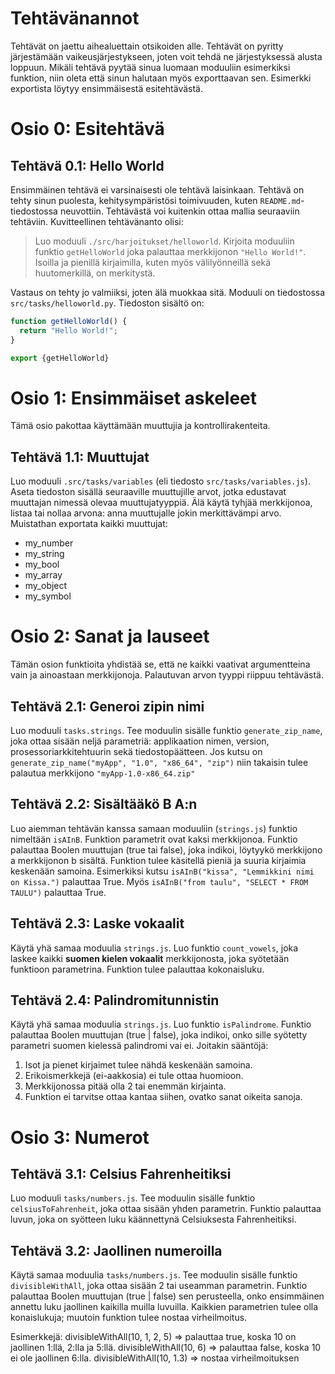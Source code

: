 # Tehtävänannot

Tehtävät on jaettu aihealuettain otsikoiden alle. Tehtävät on pyritty järjestämään vaikeusjärjestykseen, joten voit tehdä ne järjestyksessä alusta loppuun. Mikäli tehtävä pyytää sinua luomaan moduuliin esimerkiksi funktion, niin oleta että sinun halutaan myös exporttaavan sen. Esimerkki exportista löytyy ensimmäisestä esitehtävästä.

# Osio 0: Esitehtävä

## Tehtävä 0.1: Hello World

Ensimmäinen tehtävä ei varsinaisesti ole tehtävä laisinkaan. Tehtävä on tehty sinun puolesta, kehitysympäristösi toimivuuden, kuten `README.md`-tiedostossa neuvottiin. Tehtävästä voi kuitenkin ottaa mallia seuraaviin tehtäviin. Kuvitteellinen tehtävänanto olisi:

> Luo moduuli `./src/harjoitukset/helloworld`. Kirjoita moduuliin funktio `getHelloWorld` joka palauttaa merkkijonon `"Hello World!"`. Isoilla ja pienillä kirjaimilla, kuten myös välilyönneillä sekä huutomerkillä, on merkitystä.

Vastaus on tehty jo valmiiksi, joten älä muokkaa sitä. Moduuli on tiedostossa `src/tasks/helloworld.py`. Tiedoston sisältö on:

```js
function getHelloWorld() {
  return "Hello World!";
}

export {getHelloWorld}
```

# Osio 1: Ensimmäiset askeleet

Tämä osio pakottaa käyttämään muuttujia ja kontrollirakenteita.

## Tehtävä 1.1: Muuttujat

Luo moduuli `.src/tasks/variables` (eli tiedosto `src/tasks/variables.js`). Aseta tiedoston sisällä seuraaville muuttujille arvot, jotka edustavat muuttajan nimessä olevaa muuttujatyyppiä. Älä käytä tyhjää merkkijonoa, listaa tai nollaa arvona: anna muuttujalle jokin merkittävämpi arvo. Muistathan exportata kaikki muuttujat:

* my_number
* my_string
* my_bool
* my_array
* my_object
* my_symbol

# Osio 2: Sanat ja lauseet

Tämän osion funktioita yhdistää se, että ne kaikki vaativat argumentteina vain ja ainoastaan merkkijonoja. Palautuvan arvon tyyppi riippuu tehtävästä.


## Tehtävä 2.1: Generoi zipin nimi

Luo moduuli `tasks.strings`. Tee moduulin sisälle funktio `generate_zip_name`, joka ottaa sisään neljä parametriä: applikaation nimen, version, prosessoriarkkitehtuurin sekä tiedostopäätteen. Jos kutsu on `generate_zip_name("myApp", "1.0", "x86_64", "zip")` niin takaisin tulee palautua merkkijono `"myApp-1.0-x86_64.zip"`

## Tehtävä 2.2: Sisältääkö B A:n

Luo aiemman tehtävän kanssa samaan moduuliin (`strings.js`) funktio nimeltään `isAInB`. Funktion parametrit ovat kaksi merkkijonoa. Funktio palauttaa Boolen muuttujan (true tai false), joka indikoi, löytyykö merkkijono a merkkijonon b sisältä. Funktion tulee käsitellä pieniä ja suuria kirjaimia keskenään samoina. Esimerkiksi kutsu `isAInB("kissa", "Lemmikkini nimi on Kissa.")` palauttaa True. Myös `isAInB("from taulu", "SELECT * FROM TAULU")` palauttaa True.

## Tehtävä 2.3: Laske vokaalit

Käytä yhä samaa moduulia `strings.js`. Luo funktio `count_vowels`, joka laskee kaikki **suomen kielen vokaalit** merkkijonosta, joka syötetään funktioon parametrina. Funktion tulee palauttaa kokonaisluku.

## Tehtävä 2.4: Palindromitunnistin

Käytä yhä samaa moduulia `strings.js`. Luo funktio `isPalindrome`. Funktio palauttaa Boolen muuttujan (true | false), joka indikoi, onko sille syötetty parametri suomen kielessä palindromi vai ei. Joitakin sääntöjä:

1. Isot ja pienet kirjaimet tulee nähdä keskenään samoina.
2. Erikoismerkkejä (ei-aakkosia) ei tule ottaa huomioon.
3. Merkkijonossa pitää olla 2 tai enemmän kirjainta.
4. Funktion ei tarvitse ottaa kantaa siihen, ovatko sanat oikeita sanoja.


# Osio 3: Numerot

## Tehtävä 3.1: Celsius Fahrenheitiksi

Luo moduuli `tasks/numbers.js`. Tee moduulin sisälle funktio `celsiusToFahrenheit`, joka ottaa sisään yhden parametrin. Funktio palauttaa luvun, joka on syötteen luku käännettynä Celsiuksesta Fahrenheitiksi.

## Tehtävä 3.2: Jaollinen numeroilla

Käytä samaa moduulia `tasks/numbers.js`. Tee moduulin sisälle funktio `divisibleWithAll`, joka ottaa sisään 2 tai useamman parametrin. Funktio palauttaa Boolen muuttujan (true | false) sen perusteella, onko ensimmäinen annettu luku jaollinen kaikilla muilla luvuilla. Kaikkien parametrien tulee olla konaislukuja; muutoin funktion tulee nostaa virheilmoitus.

Esimerkkejä:
divisibleWithAll(10, 1, 2, 5) => palauttaa true, koska 10 on jaollinen 1:llä, 2:lla ja 5:llä.
divisibleWithAll(10, 6) => palauttaa false, koska 10 ei ole jaollinen 6:lla.
divisibleWithAll(10, 1.3) => nostaa virheilmoituksen